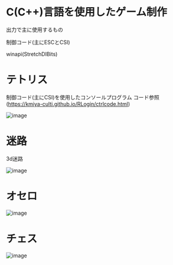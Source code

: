# C(C++)言語を使用したゲーム制作

出力で主に使用するもの

制御コード(主にESCとCSI)

winapi(StretchDIBits)


# テトリス
制御コード(主にCSI)を使用したコンソールプログラム
コード参照(https://kmiya-culti.github.io/RLogin/ctrlcode.html)

![image](https://github.com/user-attachments/assets/dabadd34-5fe4-406c-9a11-2fb29101962e)

# 迷路

3d迷路

![image](https://github.com/user-attachments/assets/b8fee536-6aa0-4922-8375-f7724bdb88b3)


# オセロ

![image](https://github.com/user-attachments/assets/31c4c738-bfd5-4a6e-a1a9-b645e894247f)

# チェス

![image](https://github.com/user-attachments/assets/9e068e17-25d1-4912-a77d-b6600f861295)
